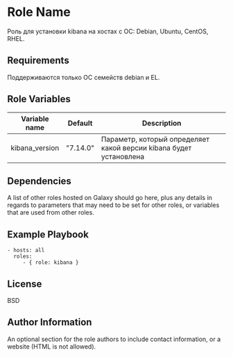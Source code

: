 Role Name
=========

Роль для установки kibana на хостах с ОС: Debian, Ubuntu, CentOS, RHEL.

Requirements
------------

Поддерживаются только ОС семейств debian и EL.

Role Variables
--------------

| Variable name | Default | Description |
|-----------------------|----------|-------------------------|
| kibana_version | "7.14.0" | Параметр, который определяет какой версии kibana будет установлена |

Dependencies
------------

A list of other roles hosted on Galaxy should go here, plus any details in regards to parameters that may need to be set for other roles, or variables that are used from other roles.

Example Playbook
----------------


    - hosts: all
      roles:
         - { role: kibana }

License
-------

BSD

Author Information
------------------

An optional section for the role authors to include contact information, or a website (HTML is not allowed).